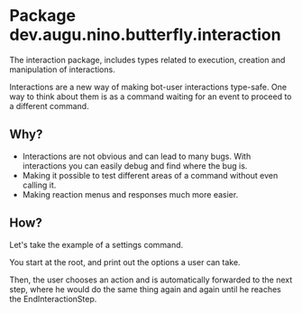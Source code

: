 # Package dev.augu.nino.butterfly.interaction

The interaction package, includes types related to execution, creation and manipulation of interactions.

Interactions are a new way of making bot-user interactions type-safe.
One way to think about them is as a command waiting for an event to proceed to a different command.

## Why?
* Interactions are not obvious and can lead to many bugs. With interactions you can easily debug and find where the bug is.
* Making it possible to test different areas of a command without even calling it.
* Making reaction menus and responses much more easier.

## How?
Let's take the example of a settings command.

You start at the root, and print out the options a user can take.
 
Then, the user chooses an action and is automatically forwarded to the next step, 
where he would do the same thing again and again until he reaches the EndInteractionStep.